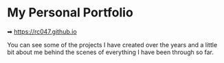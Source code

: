 # My Personal Portfolio
➡ https://rc047.github.io <br>

You can see some of the projects I have created over the years and a little bit about me behind the scenes of everything I have been through so far.
